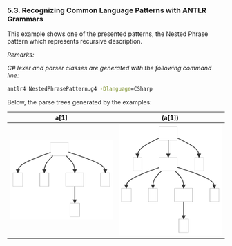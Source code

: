 ﻿### 5.3. Recognizing Common Language Patterns with ANTLR Grammars

This example shows one of the presented patterns, the Nested Phrase pattern which represents recursive description.

_Remarks:_

_C# lexer and parser classes are generated with the following command line:_

```bat
antlr4 NestedPhrasePattern.g4 -Dlanguage=CSharp
```

Below, the parse trees generated by the examples:

| a[1] | (a[1]) |
| ---- | ------ |
| <img src=".resources/ParseTree1.svg" alt="ParseTree1" width="300"/> | <img src=".resources/ParseTree2.svg" alt="ParseTree2" width="300"/> |
